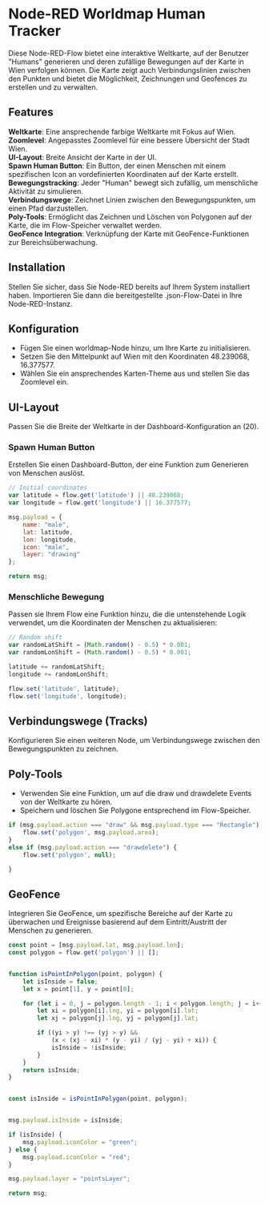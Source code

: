 # Node-RED Worldmap Human Tracker

Diese Node-RED-Flow bietet eine interaktive Weltkarte, auf der Benutzer "Humans" generieren und deren zufällige Bewegungen auf der Karte in Wien verfolgen können. Die Karte zeigt auch Verbindungslinien zwischen den Punkten und bietet die Möglichkeit, Zeichnungen und Geofences zu erstellen und zu verwalten.

## Features
**Weltkarte**: Eine ansprechende farbige Weltkarte mit Fokus auf Wien.  
**Zoomlevel**: Angepasstes Zoomlevel für eine bessere Übersicht der Stadt Wien.  
**UI-Layout**: Breite Ansicht der Karte in der UI.    
**Spawn Human Button**: Ein Button, der einen Menschen mit einem spezifischen Icon an vordefinierten Koordinaten auf der Karte erstellt.  
**Bewegungstracking**: Jeder "Human" bewegt sich zufällig, um menschliche Aktivität zu simulieren.  
**Verbindungswege**: Zeichnet Linien zwischen den Bewegungspunkten, um einen Pfad darzustellen.  
**Poly-Tools**: Ermöglicht das Zeichnen und Löschen von Polygonen auf der Karte, die im Flow-Speicher verwaltet werden.  
**GeoFence Integration**: Verknüpfung der Karte mit GeoFence-Funktionen zur Bereichsüberwachung.  

## Installation
Stellen Sie sicher, dass Sie Node-RED bereits auf Ihrem System installiert haben. Importieren Sie dann die bereitgestellte .json-Flow-Datei in Ihre Node-RED-Instanz.

## Konfiguration
- Fügen Sie einen worldmap-Node hinzu, um Ihre Karte zu initialisieren.
- Setzen Sie den Mittelpunkt auf Wien mit den Koordinaten 48.239068, 16.377577.
- Wählen Sie ein ansprechendes Karten-Theme aus und stellen Sie das Zoomlevel ein.

## UI-Layout
Passen Sie die Breite der Weltkarte in der Dashboard-Konfiguration an (20).
### Spawn Human Button
Erstellen Sie einen Dashboard-Button, der eine Funktion zum Generieren von Menschen auslöst.

```javascript
// Initial coordinates
var latitude = flow.get('latitude') || 48.239068;
var longitude = flow.get('longitude') || 16.377577;

msg.payload = {
    name: "male",
    lat: latitude,
    lon: longitude,
    icon: "male",
    layer: "drawing"
};

return msg;


```

### Menschliche Bewegung
Passen sie Ihrem Flow eine Funktion hinzu, die die untenstehende Logik verwendet, um die Koordinaten der Menschen zu aktualisieren:

```javascript
// Random shift
var randomLatShift = (Math.random() - 0.5) * 0.001;
var randomLonShift = (Math.random() - 0.5) * 0.001;

latitude += randomLatShift;
longitude += randomLonShift;

flow.set('latitude', latitude);
flow.set('longitude', longitude);


```

## Verbindungswege (Tracks)

Konfigurieren Sie einen weiteren Node, um Verbindungswege zwischen den Bewegungspunkten zu zeichnen.


## Poly-Tools
- Verwenden Sie eine Funktion, um auf die draw und drawdelete Events von der Weltkarte zu hören.
- Speichern und löschen Sie Polygone entsprechend im Flow-Speicher.

```javascript
if (msg.payload.action === "draw" && msg.payload.type === "Rectangle") {
    flow.set('polygon', msg.payload.area);
}
else if (msg.payload.action === "drawdelete") {
    flow.set('polygon', null);

}
```


## GeoFence
Integrieren Sie GeoFence, um spezifische Bereiche auf der Karte zu überwachen und Ereignisse basierend auf dem Eintritt/Austritt der Menschen zu generieren.


```javascript
const point = [msg.payload.lat, msg.payload.lon];
const polygon = flow.get('polygon') || [];


function isPointInPolygon(point, polygon) {
    let isInside = false;
    let x = point[1], y = point[0];

    for (let i = 0, j = polygon.length - 1; i < polygon.length; j = i++) {
        let xi = polygon[i].lng, yi = polygon[i].lat;
        let xj = polygon[j].lng, yj = polygon[j].lat;

        if ((yi > y) !== (yj > y) &&
            (x < (xj - xi) * (y - yi) / (yj - yi) + xi)) {
            isInside = !isInside;
        }
    }
    return isInside;
}


const isInside = isPointInPolygon(point, polygon);


msg.payload.isInside = isInside;

if (isInside) {
    msg.payload.iconColor = "green";
} else {
    msg.payload.iconColor = "red";
}

msg.payload.layer = "pointsLayer";

return msg;

```
